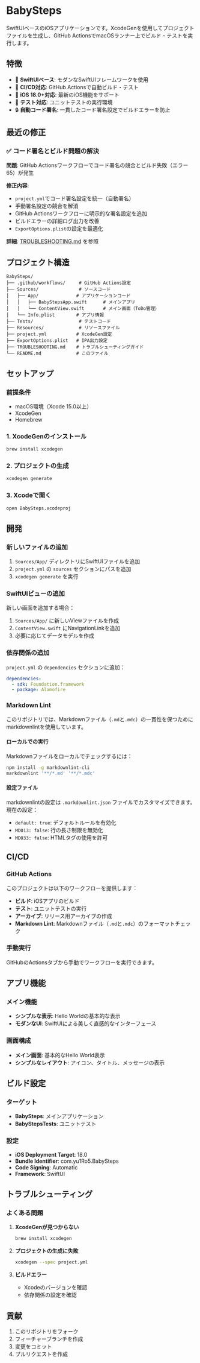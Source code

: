 # BabySteps

SwiftUIベースのiOSアプリケーションです。XcodeGenを使用してプロジェクトファイルを生成し、GitHub ActionsでmacOSランナー上でビルド・テストを実行します。

## 特徴

- 🚀 **SwiftUIベース**: モダンなSwiftUIフレームワークを使用
- 🔄 **CI/CD対応**: GitHub Actionsで自動ビルド・テスト
- 📱 **iOS 18.0+対応**: 最新のiOS機能をサポート
- 🧪 **テスト対応**: ユニットテストの実行環境
- 🔒 **自動コード署名**: 一貫したコード署名設定でビルドエラーを防止

## 最近の修正

### ✅ コード署名とビルド問題の解決

**問題**: GitHub Actionsワークフローでコード署名の競合とビルド失敗（エラー65）が発生

**修正内容**:
- `project.yml`でコード署名設定を統一（自動署名）
- 手動署名設定の競合を解消
- GitHub Actionsワークフローに明示的な署名設定を追加
- ビルドエラーの詳細ログ出力を改善
- `ExportOptions.plist`の設定を最適化

**詳細**: [TROUBLESHOOTING.md](./TROUBLESHOOTING.md) を参照

## プロジェクト構造

```text
BabySteps/
├── .github/workflows/     # GitHub Actions設定
├── Sources/               # ソースコード
│   ├── App/              # アプリケーションコード
│   │   ├── BabyStepsApp.swift      # メインアプリ
│   │   └── ContentView.swift       # メイン画面（ToDo管理）
│   └── Info.plist        # アプリ情報
├── Tests/                 # テストコード
├── Resources/             # リソースファイル
├── project.yml           # XcodeGen設定
├── ExportOptions.plist   # IPA出力設定
├── TROUBLESHOOTING.md    # トラブルシューティングガイド
└── README.md             # このファイル
```

## セットアップ

### 前提条件

- macOS環境（Xcode 15.0以上）
- XcodeGen
- Homebrew

### 1. XcodeGenのインストール

```bash
brew install xcodegen
```

### 2. プロジェクトの生成

```bash
xcodegen generate
```

### 3. Xcodeで開く

```bash
open BabySteps.xcodeproj
```

## 開発

### 新しいファイルの追加

1. `Sources/App/` ディレクトリにSwiftUIファイルを追加
2. `project.yml` の `sources` セクションにパスを追加
3. `xcodegen generate` を実行

### SwiftUIビューの追加

新しい画面を追加する場合：

1. `Sources/App/` に新しいViewファイルを作成
2. `ContentView.swift` にNavigationLinkを追加
3. 必要に応じてデータモデルを作成

### 依存関係の追加

`project.yml` の `dependencies` セクションに追加：

```yaml
dependencies:
  - sdk: Foundation.framework
  - package: Alamofire
```

### Markdown Lint

このリポジトリでは、Markdownファイル（`.md`と`.mdc`）の一貫性を保つためにmarkdownlintを使用しています。

#### ローカルでの実行

Markdownファイルをローカルでチェックするには：

```bash
npm install -g markdownlint-cli
markdownlint '**/*.md' '**/*.mdc'
```

#### 設定ファイル

markdownlintの設定は `.markdownlint.json` ファイルでカスタマイズできます。現在の設定：

- `default: true`: デフォルトルールを有効化
- `MD013: false`: 行の長さ制限を無効化
- `MD033: false`: HTMLタグの使用を許可

## CI/CD

### GitHub Actions

このプロジェクトは以下のワークフローを提供します：

- **ビルド**: iOSアプリのビルド
- **テスト**: ユニットテストの実行
- **アーカイブ**: リリース用アーカイブの作成
- **Markdown Lint**: Markdownファイル（`.md`と`.mdc`）のフォーマットチェック

### 手動実行

GitHubのActionsタブから手動でワークフローを実行できます。

## アプリ機能

### メイン機能

- **シンプルな表示**: Hello Worldの基本的な表示
- **モダンなUI**: SwiftUIによる美しく直感的なインターフェース

### 画面構成

- **メイン画面**: 基本的なHello World表示
- **シンプルなレイアウト**: アイコン、タイトル、メッセージの表示

## ビルド設定

### ターゲット

- **BabySteps**: メインアプリケーション
- **BabyStepsTests**: ユニットテスト

### 設定

- **iOS Deployment Target**: 18.0
- **Bundle Identifier**: com.yu1Ro5.BabySteps
- **Code Signing**: Automatic
- **Framework**: SwiftUI

## トラブルシューティング

### よくある問題

1. **XcodeGenが見つからない**

   ```bash
   brew install xcodegen
   ```

2. **プロジェクトの生成に失敗**

   ```bash
   xcodegen --spec project.yml
   ```

3. **ビルドエラー**
   - Xcodeのバージョンを確認
   - 依存関係の設定を確認

## 貢献

1. このリポジトリをフォーク
2. フィーチャーブランチを作成
3. 変更をコミット
4. プルリクエストを作成
